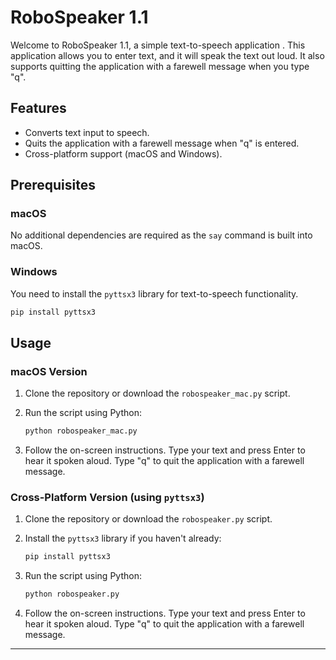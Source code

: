 


# RoboSpeaker 1.1

Welcome to RoboSpeaker 1.1, a simple text-to-speech application . This application allows you to enter text, and it will speak the text out loud. It also supports quitting the application with a farewell message when you type "q".

## Features

- Converts text input to speech.
- Quits the application with a farewell message when "q" is entered.
- Cross-platform support (macOS and Windows).

## Prerequisites

### macOS

No additional dependencies are required as the `say` command is built into macOS.

### Windows

You need to install the `pyttsx3` library for text-to-speech functionality.

```bash
pip install pyttsx3
```

## Usage

### macOS Version

1. Clone the repository or download the `robospeaker_mac.py` script.
2. Run the script using Python:

    ```bash
    python robospeaker_mac.py
    ```

3. Follow the on-screen instructions. Type your text and press Enter to hear it spoken aloud. Type "q" to quit the application with a farewell message.

### Cross-Platform Version (using `pyttsx3`)

1. Clone the repository or download the `robospeaker.py` script.
2. Install the `pyttsx3` library if you haven't already:

    ```bash
    pip install pyttsx3
    ```

3. Run the script using Python:

    ```bash
    python robospeaker.py
    ```

4. Follow the on-screen instructions. Type your text and press Enter to hear it spoken aloud. Type "q" to quit the application with a farewell message.



---

